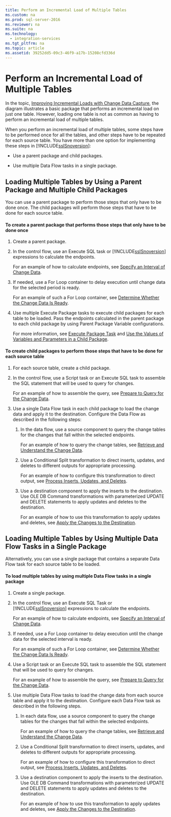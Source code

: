 ```yaml
---
title: Perform an Incremental Load of Multiple Tables
ms.custom: na
ms.prod: sql-server-2016
ms.reviewer: na
ms.suite: na
ms.technology: 
  - integration-services
ms.tgt_pltfrm: na
ms.topic: article
ms.assetid: 39252dd5-09c3-46f9-a17b-15208cfd336d
---
```

# Perform an Incremental Load of Multiple Tables
  In the topic, [Improving Incremental Loads with Change Data Capture](../../Topics/TopicNameNotContainA/Change-Data-Capture--SSIS-.md), the diagram illustrates a basic package that performs an incremental load on just one table. However, loading one table is not as common as having to perform an incremental load of multiple tables.  
  
 When you perform an incremental load of multiple tables, some steps have to be performed once for all the tables, and other steps have to be repeated for each source table. You have more than one option for implementing these steps in [!INCLUDE[ssISnoversion](../../Topics/TopicNameContainA/includes/ssISnoversion_md.md)]:  
  
-   Use a parent package and child packages.  
  
-   Use multiple Data Flow tasks in a single package.  
  
## Loading Multiple Tables by Using a Parent Package and Multiple Child Packages  
 You can use a parent package to perform those steps that only have to be done once. The child packages will perform those steps that have to be done for each source table.  
  
#### To create a parent package that performs those steps that only have to be done once  
  
1.  Create a parent package.  
  
2.  In the control flow, use an Execute SQL task or [!INCLUDE[ssISnoversion](../../Topics/TopicNameContainA/includes/ssISnoversion_md.md)] expressions to calculate the endpoints.  
  
     For an example of how to calculate endpoints, see [Specify an Interval of Change Data](../../Topics/TopicNameNotContainA/Specify-an-Interval-of-Change-Data.md).  
  
3.  If needed, use a For Loop container to delay execution until change data for the selected period is ready.  
  
     For an example of such a For Loop container, see [Determine Whether the Change Data Is Ready](../../Topics/TopicNameNotContainA/Determine-Whether-the-Change-Data-Is-Ready.md).  
  
4.  Use multiple Execute Package tasks to execute child packages for each table to be loaded. Pass the endpoints calculated in the parent package to each child package by using Parent Package Variable configurations.  
  
     For more information, see [Execute Package Task](../../Topics/TopicNameNotContainA/Execute-Package-Task.md) and [Use the Values of Variables and Parameters in a Child Package](../../Topics/TopicNameContainA/Use-the-Values-of-Variables-and-Parameters-in-a-Child-Package.md).  
  
#### To create child packages to perform those steps that have to be done for each source table  
  
1.  For each source table, create a child package.  
  
2.  In the control flow, use a Script task or an Execute SQL task to assemble the SQL statement that will be used to query for changes.  
  
     For an example of how to assemble the query, see [Prepare to Query for the Change Data](../../Topics/TopicNameNotContainA/Prepare-to-Query-for-the-Change-Data.md).  
  
3.  Use a single Data Flow task in each child package to load the change data and apply it to the destination. Configure the Data Flow as described in the following steps:  
  
    1.  In the data flow, use a source component to query the change tables for the changes that fall within the selected endpoints.  
  
         For an example of how to query the change tables, see [Retrieve and Understand the Change Data](../../Topics/TopicNameNotContainA/Retrieve-and-Understand-the-Change-Data.md).  
  
    2.  Use a Conditional Split transformation to direct inserts, updates, and deletes to different outputs for appropriate processing.  
  
         For an example of how to configure this transformation to direct output, see [Process Inserts, Updates, and Deletes](../../Topics/TopicNameNotContainA/Process-Inserts--Updates--and-Deletes.md).  
  
    3.  Use a destination component to apply the inserts to the destination. Use OLE DB Command transformations with parameterized UPDATE and DELETE statements to apply updates and deletes to the destination.  
  
         For an example of how to use this transformation to apply updates and deletes, see [Apply the Changes to the Destination](../../Topics/TopicNameNotContainA/Apply-the-Changes-to-the-Destination.md).  
  
## Loading Multiple Tables by Using Multiple Data Flow Tasks in a Single Package  
 Alternatively, you can use a single package that contains a separate Data Flow task for each source table to be loaded.  
  
#### To load multiple tables by using multiple Data Flow tasks in a single package  
  
1.  Create a single package.  
  
2.  In the control flow, use an Execute SQL Task or [!INCLUDE[ssISnoversion](../../Topics/TopicNameContainA/includes/ssISnoversion_md.md)] expressions to calculate the endpoints.  
  
     For an example of how to calculate endpoints, see [Specify an Interval of Change Data](../../Topics/TopicNameNotContainA/Specify-an-Interval-of-Change-Data.md).  
  
3.  If needed, use a For Loop container to delay execution until the change data for the selected interval is ready.  
  
     For an example of such a For Loop container, see [Determine Whether the Change Data Is Ready](../../Topics/TopicNameNotContainA/Determine-Whether-the-Change-Data-Is-Ready.md).  
  
4.  Use a Script task or an Execute SQL task to assemble the SQL statement that will be used to query for changes.  
  
     For an example of how to assemble the query, see [Prepare to Query for the Change Data](../../Topics/TopicNameNotContainA/Prepare-to-Query-for-the-Change-Data.md).  
  
5.  Use multiple Data Flow tasks to load the change data from each source table and apply it to the destination. Configure each Data Flow task as described in the following steps.  
  
    1.  In each data flow, use a source component to query the change tables for the changes that fall within the selected endpoints.  
  
         For an example of how to query the change tables, see [Retrieve and Understand the Change Data](../../Topics/TopicNameNotContainA/Retrieve-and-Understand-the-Change-Data.md).  
  
    2.  Use a Conditional Split transformation to direct inserts, updates, and deletes to different outputs for appropriate processing.  
  
         For an example of how to configure this transformation to direct output, see [Process Inserts, Updates, and Deletes](../../Topics/TopicNameNotContainA/Process-Inserts--Updates--and-Deletes.md).  
  
    3.  Use a destination component to apply the inserts to the destination. Use OLE DB Command transformations with parameterized UPDATE and DELETE statements to apply updates and deletes to the destination.  
  
         For an example of how to use this transformation to apply updates and deletes, see [Apply the Changes to the Destination](../../Topics/TopicNameNotContainA/Apply-the-Changes-to-the-Destination.md).  
  
  